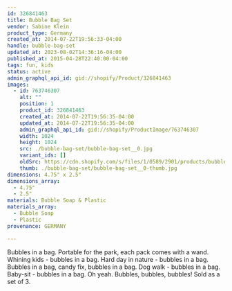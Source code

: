 ```yaml
---
id: 326841463
title: Bubble Bag Set
vendor: Sabine Klein
product_type: Germany
created_at: 2014-07-22T19:56:33-04:00
handle: bubble-bag-set
updated_at: 2023-08-02T14:36:16-04:00
published_at: 2015-04-28T22:40:00-04:00
tags: fun, kids
status: active
admin_graphql_api_id: gid://shopify/Product/326841463
images:
  - id: 763746307
    alt: ""
    position: 1
    product_id: 326841463
    created_at: 2014-07-22T19:56:35-04:00
    updated_at: 2014-07-22T19:56:35-04:00
    admin_graphql_api_id: gid://shopify/ProductImage/763746307
    width: 1024
    height: 1024
    src: ./bubble-bag-set/bubble-bag-set__0.jpg
    variant_ids: []
    oldSrc: https://cdn.shopify.com/s/files/1/0589/2901/products/bubblebags.jpeg?v=1406073395
    thumb: ./bubble-bag-set/bubble-bag-set__0-thumb.jpg
dimensions: 4.75" x 2.5"
dimensions_array:
  - 4.75"
  - 2.5"
materials: Bubble Soap & Plastic
materials_array:
  - Bubble Soap
  - Plastic
provenance: GERMANY

---
```


Bubbles in a bag. Portable for the park, each pack comes with a wand. Whining kids \- bubbles in a bag. Hard day in nature \- bubbles in a bag. Bubbles in a bag, candy fix, bubbles in a bag. Dog walk \- bubbles in a bag. Baby-sit \- bubbles in a bag. Oh yeah. Bubbles, bubbles, bubbles! Sold as a set of 3.